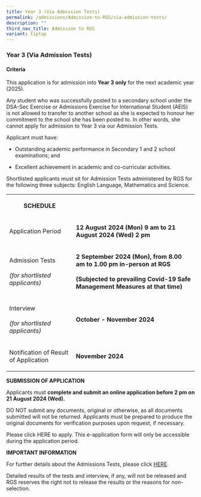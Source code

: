 ```yaml
---
title: Year 3 (Via Admission Tests)
permalink: /admissions/Admission-to-RGS/via-admission-tests/
description: ""
third_nav_title: Admission to RGS
variant: tiptap
---
```

<h3><strong>Year 3 (Via Admission Tests)</strong></h3>
<h4><strong>Criteria</strong></h4>
<p>This application is for admission into&nbsp;<strong>Year 3 only</strong>&nbsp;for
the next academic year (2025).&nbsp;</p>
<p>Any student who was successfully posted to a secondary school under the
DSA-Sec Exercise or Admissions Exercise for International Student (AEIS)
is&nbsp;not&nbsp;allowed to transfer to another school as she is expected
to honour her commitment to the school she has been posted to. In other
words, she cannot apply for admission to Year 3 via our Admission Tests.</p>
<p>Applicant must have:&nbsp;</p>
<ul data-tight="true" class="tight">
<li>
<p>Outstanding academic performance in Secondary 1 and 2 school examinations;
and&nbsp;&nbsp;</p>
</li>
<li>
<p>Excellent achievement in academic and co-curricular activities.&nbsp;</p>
</li>
</ul>
<p>Shortlisted applicants must sit for Admission Tests administered by RGS
for the following&nbsp;three&nbsp;subjects: English Language, Mathematics
and Science.</p>
<table>
<tbody>
<tr>
<th rowspan="1" colspan="1">
<p><strong>SCHEDULE</strong>
</p>
</th>
<th rowspan="1" colspan="1">
<p></p>
</th>
</tr>
<tr>
<td rowspan="1" colspan="1">
<p>Application Period</p>
</td>
<td rowspan="1" colspan="1">
<p><strong>12 August 2024 (Mon) 9 am to 21 August 2024 (Wed) 2 pm</strong>
</p>
</td>
</tr>
<tr>
<td rowspan="1" colspan="1">
<p>Admission Tests
<br>
<br><em>(for shortlisted applicants)</em>
</p>
</td>
<td rowspan="1" colspan="1">
<p><strong>2 September 2024 (Mon), from 8.00 am to 1.00 pm in-person at RGS</strong>
<br>
<br><strong>(Subjected to prevailing Covid-19 Safe Management Measures at that time)</strong>
</p>
</td>
</tr>
<tr>
<td rowspan="1" colspan="1">
<p>Interview
<br>
<br><em>(for shortlisted applicants)</em>
</p>
</td>
<td rowspan="1" colspan="1">
<p><strong>October - November 2024</strong>
</p>
</td>
</tr>
<tr>
<td rowspan="1" colspan="1">
<p>Notification of Result of Application</p>
</td>
<td rowspan="1" colspan="1">
<p><strong>November 2024</strong>
</p>
</td>
</tr>
</tbody>
</table>
<p><strong>SUBMISSION OF APPLICATION</strong>
</p>
<p>Applicants must&nbsp;<strong>complete and submit an online application before 2 pm on 21 August 2024 (Wed).</strong>
</p>
<p>DO NOT submit any documents, original or otherwise, as all documents submitted
will not be returned. Applicants must be prepared to produce the original
documents for verification purposes upon request, if necessary.</p>
<p>Please click HERE to apply. This e-application form will only be accessible
during the application period.</p>
<p><strong>IMPORTANT INFORMATION</strong>
</p>
<p>For further details about the Admissions Tests, please click <a href="/files/2023%20webpages%20rgs-y3-admissions%20info_ent%20020523%20(1).pdf" rel="noopener noreferrer nofollow" target="_blank">HERE</a>.</p>
<p>Detailed results of the tests and interview, if any, will not be released
and RGS reserves the right not to release the results or the reasons for
non-selection.</p>